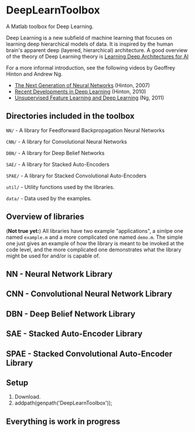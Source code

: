 DeepLearnToolbox
================

A Matlab toolbox for Deep Learning.

Deep Learning is a new subfield of machine learning that focuses on learning deep hierarchical models of data.
It is inspired by the human brain's apparent deep (layered, hierarchical) architecture.
A good overview of the theory of Deep Learning theory is
[Learning Deep Architectures for AI](http://www.iro.umontreal.ca/~bengioy/papers/ftml_book.pdf)

For a more informal introduction, see the following videos by Geoffrey Hinton and Andrew Ng.

* [The Next Generation of Neural Networks](http://www.youtube.com/watch?v=AyzOUbkUf3M) (Hinton, 2007)
* [Recent Developments in Deep Learning](http://www.youtube.com/watch?v=VdIURAu1-aU) (Hinton, 2010)
* [Unsupervised Feature Learning and Deep Learning](http://www.youtube.com/watch?v=ZmNOAtZIgIk) (Ng, 2011)

Directories included in the toolbox
-----------------------------------

`NN/`   - A library for Feedforward Backpropagation Neural Networks

`CNN/`  - A library for Convolutional Neural Networks

`DBN/`  - A library for Deep Belief Networks

`SAE/`  - A library for Stacked Auto-Encoders

`SPAE/` - A library for Stacked Convolutional Auto-Encoders

`util/` - Utility functions used by the libraries.

`data/` - Data used by the examples.

Overview of libraries
---------------------

(**Not true yet:**) All libraries have two example "applications", a simlpe one named `example.m` and a more complicated
one named `demo.m`. The simple one just gives an example of how the library is meant to be invoked at the code level,
and the more complicated one demonstrates what the library might be used for and/or is capable of.

NN - Neural Network Library
---------------------------

CNN - Convolutional Neural Network Library
------------------------------------------

DBN - Deep Belief Network Library
---------------------------------

SAE - Stacked Auto-Encoder Library
----------------------------------

SPAE - Stacked Convolutional Auto-Encoder Library
-------------------------------------------------

Setup
-----

1. Download.
2. addpath(genpath('DeepLearnToolbox'));

Everything is work in progress
------------------------------